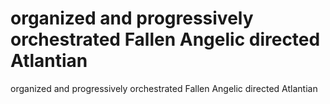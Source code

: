 # organized and progressively orchestrated Fallen Angelic directed Atlantian

organized and progressively orchestrated Fallen Angelic directed Atlantian